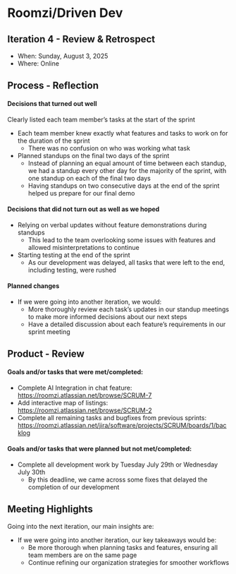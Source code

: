 # Roomzi/Driven Dev

## Iteration 4 - Review & Retrospect

 * When: Sunday, August 3, 2025
 * Where: Online

## Process - Reflection

#### Decisions that turned out well

Clearly listed each team member’s tasks at the start of the sprint
* Each team member knew exactly what features and tasks to work on for the duration of the sprint
  * There was no confusion on who was working what task
* Planned standups on the final two days of the sprint
  * Instead of planning an equal amount of time between each standup, we had a standup every other day for the majority of the sprint, with one standup on each of the final two days
  * Having standups on two consecutive days at the end of the sprint helped us prepare for our final demo

#### Decisions that did not turn out as well as we hoped

* Relying on verbal updates without feature demonstrations during standups
  * This lead to the team overlooking some issues with features and allowed misinterpretations to continue
* Starting testing at the end of the sprint
  * As our development was delayed, all tasks that were left to the end, including testing, were rushed

#### Planned changes

* If we were going into another iteration, we would:
  * More thoroughly review each task’s updates in our standup meetings to make more informed decisions about our next steps
  * Have a detailed discussion about each feature’s requirements in our sprint meeting

## Product - Review

#### Goals and/or tasks that were met/completed:

* Complete AI Integration in chat feature: https://roomzi.atlassian.net/browse/SCRUM-7 
* Add interactive map of listings: https://roomzi.atlassian.net/browse/SCRUM-2 
* Complete all remaining tasks and bugfixes from previous sprints: https://roomzi.atlassian.net/jira/software/projects/SCRUM/boards/1/backlog 

#### Goals and/or tasks that were planned but not met/completed:

* Complete all development work by Tuesday July 29th or Wednesday July 30th
  * By this deadline, we came across some fixes that delayed the completion of our development

## Meeting Highlights

Going into the next iteration, our main insights are:

* If we were going into another iteration, our key takeaways would be:
  * Be more thorough when planning tasks and features, ensuring all team members are on the same page
  * Continue refining our organization strategies for smoother workflows

